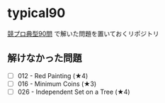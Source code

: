 # typical90

[競プロ典型90問](https://atcoder.jp/contests/typical90?lang=ja) で解いた問題を置いておくリポジトリ

## 解けなかった問題
- [ ] 012 - Red Painting (★4)
- [ ] 016 - Minimum Coins (★3)
- [ ] 026 - Independent Set on a Tree (★4)
